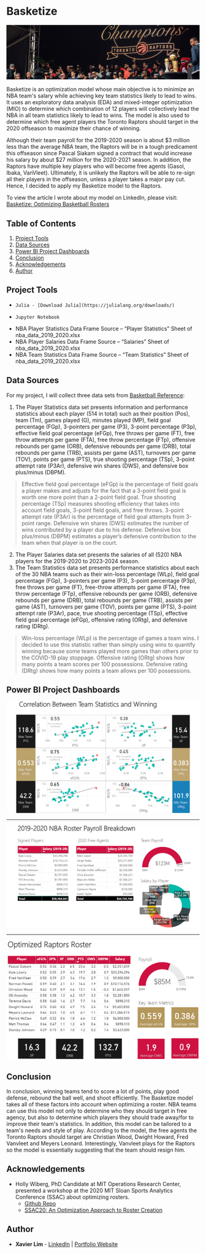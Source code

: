 # Basketize
![Basketize Header](https://github.com/xavier-lim/basketize/blob/master/images/basketize_header.jpg)

Basketize is an optimization model whose main objective is to minimize an NBA team's salary while achieving key team statistics likely to lead to wins. It uses an exploratory data analysis (EDA) and mixed-integer optimization (MIO) to determine which combination of 12 players will collectively lead the NBA in all team statistics likely to lead to wins. The model is also used to determine which free agent players the Toronto Raptors should target in the 2020 offseason to maximize their chance of winning.

Although their team payroll for the 2019-2020 season is about $3 million less than the average NBA team, the Raptors will be in a tough predicament this offseason since Pascal Siakam signed a contract that would increase his salary by about $27 million for the 2020-2021 season. In addition, the Raptors have multiple key players who will become free agents (Gasol, Ibaka, VanVleet). Ultimately, it is unlikely the Raptors will be able to re-sign all their players in the offseason, unless a player takes a major pay cut. Hence, I decided to apply my Basketize model to the Raptors.

To view the article I wrote about my model on LinkedIn, please visit: [Basketize: Optimizing Basketball Rosters](https://www.linkedin.com/pulse/basketize-optimizing-basketball-rosters-xavier-lim/)

## Table of Contents
1.	[Project Tools](https://github.com/xavier-lim/basketize#project-tools)
2.	[Data Sources](https://github.com/xavier-lim/basketize#data-sources)
3.	[Power BI Project Dashboards](https://github.com/xavier-lim/basketize#power-bi-project-dashboards)
4.	[Conclusion](https://github.com/xavier-lim/basketize#conclusion)
5.	[Acknowledgements](https://github.com/xavier-lim/basketize#acknowledgements)
6.	[Author](https://github.com/xavier-lim/basketize#author)

## Project Tools
*     Julia - [Download Julia](https://julialang.org/downloads/) 
*     Jupyter Notebook
*	NBA Player Statistics Data Frame Source – “Player Statistics” Sheet of nba_data_2019_2020.xlsx
*	NBA Player Salaries Data Frame Source – “Salaries” Sheet of nba_data_2019_2020.xlsx
*	NBA Team Statistics Data Frame Source – “Team Statistics” Sheet of nba_data_2019_2020.xlsx

## Data Sources
For my project, I will collect three data sets from [Basketball Reference](https://www.basketball-reference.com/):

1.	The Player Statistics data set presents information and performance statistics about each player (514 in total) such as their position (Pos), team (Tm), games played (G), minutes played (MP), field goal percentage (FGp), 3-pointers per game (P3), 3-point percentage (P3p), effective field goal percentage (eFGp), free throws per game (FT), free throw attempts per game (FTA), free throw percentage (FTp), offensive rebounds per game (ORB), defensive rebounds per game (DRB), total rebounds per game (TRB), assists per game (AST), turnovers per game (TOV), points per game (PTS), true shooting percentage (TSp), 3-point attempt rate (P3Ar), defensive win shares (DWS), and defensive box plus/minus (DBPM).
> Effective field goal percentage (eFGp) is the percentage of field goals a player makes and adjusts for the fact that a 3-point field goal is worth one more point than a 2-point field goal.
> True shooting percentage (TSp) measures shooting efficiency that takes into account field goals, 3-point field goals, and free throws.
> 3-point attempt rate (P3Ar) is the percentage of field goal attempts from 3-point range.
> Defensive win shares (DWS) estimates the number of wins contributed by a player due to his defense.
> Defensive box plus/minus (DBPM) estimates a player’s defensive contribution to the team when that player is on the court.
2.	The Player Salaries data set presents the salaries of all (520) NBA players for the 2019-2020 to 2023-2024 season.
3.	The Team Statistics data set presents performance statistics about each of the 30 NBA teams such as their win-loss percentage (WLp), field goal percentage (FGp), 3-pointers per game (P3), 3-point percentage (P3p), free throws per game (FT), free-throw attempts per game (FTA), free throw percentage (FTp), offensive rebounds per game (ORB), defensive rebounds per game (DRB), total rebounds per game (TRB), assists per game (AST), turnovers per game (TOV), points per game (PTS), 3-point attempt rate (P3Ar), pace, true shooting percentage (TSp), effective field goal percentage (eFGp), offensive rating (ORtg), and defensive rating (DRtg).
> Win-loss percentage (WLp) is the percentage of games a team wins. I decided to use this statistic rather than simply using wins to quantify winning because some teams played more games than others prior to the COVID-19 play stoppage.
> Offensive rating (ORtg) shows how many points a team scores per 100 possessions.
> Defensive rating (DRtg) shows how many points a team allows per 100 possessions.


## Power BI Project Dashboards
![Correlations](https://github.com/xavier-lim/basketize/blob/master/images/correlations.PNG)

---

![Payroll](https://github.com/xavier-lim/basketize/blob/master/images/payroll.PNG)

---

![Raptors](https://github.com/xavier-lim/basketize/blob/master/images/optimized_raptors.PNG)

## Conclusion
In conclusion, winning teams tend to score a lot of points, play good defense, rebound the ball well, and shoot efficiently. The Basketize model takes all of these factors into account when optimizing a roster. NBA teams can use this model not only to determine who they should target in free agency, but also to determine which players they should trade away/for to improve their team's statistics. In addition, this model can be tailored to a team's needs and style of play. According to the model, the free agents the Toronto Raptors should target are Christian Wood, Dwight Howard, Fred Vanvleet and Meyers Leonard. Interestingly, Vanvleet plays for the Raptors so the model is essentially suggesting that the team should resign him.

## Acknowledgements
* Holly Wiberg, PhD Candidate at MIT Operations Research Center, presented a workshop at the 2020 MIT Sloan Sports Analytics Conference (SSAC) about optimizing rosters.
  * [Github Repo](https://github.com/hwiberg/SSAC2020)
  * [SSAC20: An Optimization Approach to Roster Creation](https://www.youtube.com/watch?v=_eBk1bSjDs8)

## Author

* **Xavier Lim** - [LinkedIn](https://www.linkedin.com/in/xavier-lim14/) | [Portfolio Website]( https://xavier-lim.github.io/)
